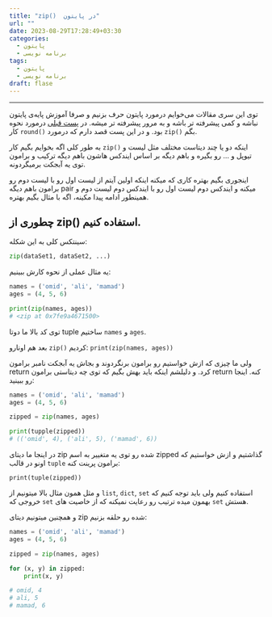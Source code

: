 ```yaml
---
title: "zip()  در پایتون"
url: ""
date: 2023-08-29T17:28:49+03:30
categories:
  - پایتون
  - برنامه نویسی
tags:
  - پایتون
  - برنامه نویسی
draft: flase
---
```

---

توی این سری مقالات می‌خوایم درمورد پایتون حرف بزنیم و صرفا آموزش پایه‌ی پایتون نباشه و کمی پیشرفته تر باشه و به مرور پیشرفته تر میشه. در [پست قبلی](https://techwithomid.ir/post/2023-08-28-round-function-in-python/) درمورد نحوه کار `round()` بود. و در این پست قصد دارم که درمورد `zip()` بگم.

به طور کلی اگه بخوایم بگیم کار `zip()` اینکه دو یا چند دیتاست مختلف مثل لیست و تیوپل و ... رو بگیره و باهم دیگه بر اساس ایندکس هاشون باهم دیگه ترکیب و برامون توی یه آبجکت برمیگردونه.

اینجوری بگیم بهتره کاری که میکنه اینکه اولین آیتم از لیست اول رو با لیست دوم رو برامون باهم دیگه pair میکنه و ایندکس دوم لیست اول رو با ایندکس دوم لیست دوم و همینطور ادامه پیدا مکینه، اگه با مثال بگیم بهتره.

## چطوری از zip() استفاده کنیم.
سینتکس کلی به این شکله:
```python
zip(dataSet1, dataSet2, ...)
```
یه مثال عملی از نحوه کارش ببینیم:
```python
names = ('omid', 'ali', 'mamad')
ages = (4, 5, 6)

print(zip(names, ages))
# <zip at 0x7fe9a4671500>
```
توی کد بالا ما دوتا tuple ساختیم ‍‍`names` و `ages`.

بعد هم اونارو `zip()` کردیم: `print(zip(names, ages))`

ولی ما چیزی که ازش خواستیم رو برامون برنگردوند و بجاش یه آبجکت نامبر برامون return کرد. و دلیلشم اینکه باید بهش بگیم که توی چه دیتاستی برامون return کنه. اینجا رو ببینید:
```python
names = ('omid', 'ali', 'mamad')
ages = (4, 5, 6)

zipped = zip(names, ages)

print(tupple(zipped))
# (('omid', 4), ('ali', 5), ('mamad', 6))
```
در اینجا ما دیتای zip شده رو توی یه متغییر به اسم zipped گذاشتیم و ازش خواستیم که اونو در قالب `tuple` برامون پرینت کنه:

`print(tuple(zipped))`

و مثل همون مثال بالا میتونیم از `list`, `dict`, `set` استفاده کنیم ولی باید توجه کنیم که خروجی که `set` بهمون میده ترتیب رو رعایت نمیکنه که از خاصیت های `set` هستش.
 
و همچنین میتونیم دیتای zip شده رو حلقه بزنیم:

```python
names = ('omid', 'ali', 'mamad')
ages = (4, 5, 6)

zipped = zip(names, ages)

for (x, y) in zipped:
    print(x, y)

# omid, 4 
# ali, 5
# mamad, 6
```